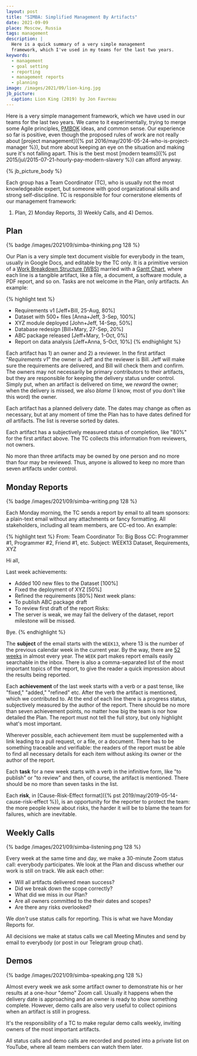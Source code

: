 ```yaml
---
layout: post
title: "SIMBA: Simplified Management By Artifacts"
date: 2021-09-09
place: Moscow, Russia
tags: management
description: |
  Here is a quick summary of a very simple management
  framework, which I've used in my teams for the last two years.
keywords:
  - management
  - goal setting
  - reporting
  - management reports
  - planning
image: /images/2021/09/lion-king.jpg
jb_picture:
  caption: Lion King (2019) by Jon Favreau
---
```


Here is a very simple management framework, which we have used in 
our teams for the last two years. We came to it experimentally,
trying to merge some Agile principles, 
[PMBOK](https://en.wikipedia.org/wiki/Project_Management_Body_of_Knowledge) ideas, and
common sense. Our experience so far is positive, even though
the proposed rules of work are not really about 
[project management]({% pst 2016/may/2016-05-24-who-is-project-manager %}), 
but more about keeping an eye on the situation and making sure
it's not falling apart. This is the best most 
[modern teams]({% pst 2015/jul/2015-07-21-hourly-pay-modern-slavery %}) 
can afford anyway.

<!--more-->

{% jb_picture_body %}

Each group has a Team Coordinator (TC), who is usually not the most
knowledgeable expert, but someone with good organizational
skills and strong self-discipline. TC is responsible for 
four cornerstone elements of our management framework: 
1) Plan, 2) Monday Reports, 3) Weekly Calls, and 4) Demos.

## Plan

{% badge /images/2021/09/simba-thinking.png 128 %}

Our Plan is a very simple text document visible for everybody in the
team, usually in Google Docs, and editable by the TC only. 
It is a primitive version of a 
[Work Breakdown Structure (WBS)](https://en.wikipedia.org/wiki/Work_breakdown_structure)
married with a 
[Gantt Chart](https://en.wikipedia.org/wiki/Gantt_chart),
where each line is a tangible artifact, like a file, a document,
a software module, a PDF report, and so on. Tasks are not welcome
in the Plan, only artifacts. An example:

{% highlight text %}
- Requirements v1 [Jeff+Bill, 25-Aug, 80%]
- Dataset with 500+ files [Anna+Jeff, 3-Sep, 100%]
- XYZ module deployed [John+Jeff, 14-Sep, 50%]
- Database redesign [Bill+Mary, 27-Sep, 20%]
- ABC package released [Jeff+Mary, 1-Oct, 0%]
- Report on data analysis [Jeff+Anna, 5-Oct, 10%]
{% endhighlight %}

Each artifact has 1) an owner and 2) a reviewer. 
In the first artifact "_Requirements v1_" the owner is Jeff and 
the reviewer is Bill. Jeff will make sure the requirements
are delivered, and Bill will check them and confirm. 
The owners may not necessarily
be primary contributors to their artifacts, but they are responsible for
keeping the delivery status under control. 
Simply put, when an artifact is delivered on time, we _reward_
the owner; when the delivery is missed, we also _blame_ (I know, most of you
don't like this word) the owner.

Each artifact has a planned delivery date. The dates may
change as often as necessary, but at any moment of time
the Plan has to have dates defined for _all_ artifacts.
The list is reverse sorted by dates.

Each artifact has a subjectively measured status of completion,
like "80%" for the first artifact above. The TC collects this
information from reviewers, not owners.

No more than three artifacts may be owned by one person 
and no more than four may be reviewed. Thus, anyone
is allowed to keep no more than seven artifacts under control.

## Monday Reports

{% badge /images/2021/09/simba-writing.png 128 %}

Each Monday morning, the TC sends a report by email
to all team sponsors: a plain-text email without
any attachments or fancy formatting. All stakeholders,
including all team members, are CC-ed too.
An example:

{% highlight text %}
From: Team Coordinator
To: Big Boss
CC: Programmer #1, Programmer #2, Friend #1, etc.
Subject: WEEK13 Dataset, Requirements, XYZ 

Hi all,

Last week achievements:
- Added 100 new files to the Dataset [100%]
- Fixed the deployment of XYZ [50%]
- Refined the requirements [80%]
Next week plans:
- To publish ABC package draft
- To review first draft of the report
Risks:
- The server is weak, we may fail the delivery
  of the dataset, report milestone will be missed.

Bye.
{% endhighlight %}

The **subject** of the email starts with the `WEEK13`, where
13 is the number of the previous calendar week 
in the current year. By the way, 
there are [52 weeks](https://en.wikipedia.org/wiki/ISO_week_date) 
in almost every year.
The `WEEK` part makes report emails easily searchable in the inbox.
There is also a comma-separated list of the most important topics of the report,
to give the reader a quick impression about the results being reported.

Each **achievement** of the last week starts with a verb or a past
tense, like "fixed," "added," "refined" etc. After the verb
the artifact is mentioned, which we contributed to. At the end 
of each line there is a progress status, subjectively measured
by the author of the report. There should be no more than seven
achievement points, no matter how big the team is nor how detailed
the Plan. The report must not tell the full story, but only 
highlight what's most important.

Wherever possible, each achievement item must be supplemented
with a link leading to a pull request, or a file, or a document.
There has to be something traceable and verifiable: the readers
of the report must be able to find all necessary details for
each item without asking its owner or the author of the report.

Each **task** for a new week starts with a verb in the infinitive
form, like "to publish" or "to review" and then, of course,
the artifact is mentioned. There should be no more than seven
tasks in the list.

Each **risk**, in [Cause-Risk-Effect format]({% pst 2019/may/2019-05-14-cause-risk-effect %}), 
is an opportunity for the reporter to protect the team:
the more people knew about risks, the harder it will be to blame
the team for failures, which are inevitable.

## Weekly Calls

{% badge /images/2021/09/simba-listening.png 128 %}

Every week at the same time and day, 
we make a 30-minute Zoom status call: everybody participates.
We look at the Plan and discuss whether our work is still on track.
We ask each other:

  - Will all artifacts delivered mean success?
  - Did we break down the scope correctly?
  - What did we miss in our Plan?
  - Are all owners committed to the their dates and scopes?
  - Are there any risks overlooked?

We _don't_ use status calls for reporting. This is what we have
Monday Reports for.

All decisions we make at status calls we call Meeting Minutes and send by email to everybody (or post in our Telegram group chat).

## Demos

{% badge /images/2021/09/simba-speaking.png 128 %}

Almost every week we ask some artifact owner to demonstrate his or her
results at a one-hour "demo" Zoom call. Usually it happens when
the delivery date is approaching and an owner is ready to 
show something complete. However, demo calls are also very useful
to collect opinions when an artifact is still in progress.

It's the responsibility of a TC to make regular demo calls weekly,
inviting owners of the most important artifacts.

All status calls and demo calls are recorded and posted into 
a private list on YouTube, where all team members can watch them
later.
